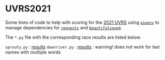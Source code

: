 # UVRS2021

Some lines of code to help with scoring for the [2021 UVRS](https://uppervalleyrunningclub.org/2021-upper-valley-running-series) using [`pipenv`](https://pipenv.pypa.io/en/latest/) to manage dependencies for [`requests`](https://docs.python-requests.org/en/latest/) and [`beautifulsoup4`](https://www.crummy.com/software/BeautifulSoup/bs4/doc/).

The `*.py` file with the corresponding race results are listed below.

`sprouty.py` : [results](http://802timing.com/results/21results/runresults/9.11.21sproutyoverall.htm)
`downriver.py` : [results](http://www.pinnacletiming.us/index.php?n=downriver_rail_run_10k_overall_2021) : warning! does not work for last names with multiple words
